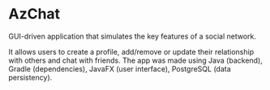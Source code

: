 # AzChat
GUI-driven application that simulates the key features of a social network.

It allows users to create a profile, add/remove or update their relationship with others and chat with friends. The app was made using Java (backend), Gradle (dependencies), JavaFX (user interface), PostgreSQL (data persistency).

